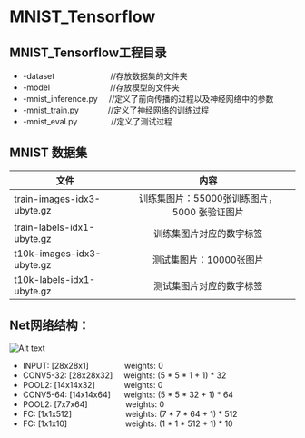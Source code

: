 # MNIST_Tensorflow

## MNIST_Tensorflow工程目录

* -dataset                           //存放数据集的文件夹<br>
* -model                             //存放模型的文件夹<br>
* -mnist_inference.py     //定义了前向传播的过程以及神经网络中的参数<br>
* -mnist_train.py               //定义了神经网络的训练过程<br>
* -mnist_eval.py                //定义了测试过程 


## MNIST 数据集
| 文件 | 内容 | 
| - | :-: |
| train-images-idx3-ubyte.gz | 训练集图片：55000张训练图片，5000 张验证图片 |
| train-labels-idx1-ubyte.gz | 训练集图片对应的数字标签 | 
| t10k-images-idx3-ubyte.gz | 测试集图片：10000张图片 |
| t10k-labels-idx1-ubyte.gz | 测试集图片对应的数字标签 |


## Net网络结构：
![Alt text](https://upload-images.jianshu.io/upload_images/11573712-ee2cfafeb0c48db6.png?imageMogr2/auto-orient/strip%7CimageView2/2/w/700)
* INPUT: [28x28x1]                weights: 0<br>
* CONV5-32: [28x28x32]     weights: (5 * 5 * 1 + 1) * 32<br>
* POOL2: [14x14x32]              weights: 0<br>
* CONV5-64: [14x14x64]      weights: (5 * 5 * 32 + 1) * 64<br>
* POOL2: [7x7x64]                  weights: 0<br>
* FC: [1x1x512]                        weights: (7 * 7 * 64 + 1) * 512<br>
* FC: [1x1x10]                          weights: (1 * 1 * 512 + 1) * 10<br>




  
